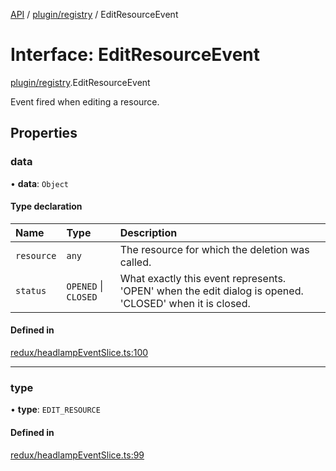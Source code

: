 [API](../API.md) / [plugin/registry](../modules/plugin_registry.md) / EditResourceEvent

# Interface: EditResourceEvent

[plugin/registry](../modules/plugin_registry.md).EditResourceEvent

Event fired when editing a resource.

## Properties

### data

• **data**: `Object`

#### Type declaration

| Name | Type | Description |
| :------ | :------ | :------ |
| `resource` | `any` | The resource for which the deletion was called. |
| `status` | `OPENED` \| `CLOSED` | What exactly this event represents. 'OPEN' when the edit dialog is opened. 'CLOSED' when it is closed. |

#### Defined in

[redux/headlampEventSlice.ts:100](https://github.com/kubernetes-sigs/headlamp/blob/072d2509b/frontend/src/redux/headlampEventSlice.ts#L100)

___

### type

• **type**: `EDIT_RESOURCE`

#### Defined in

[redux/headlampEventSlice.ts:99](https://github.com/kubernetes-sigs/headlamp/blob/072d2509b/frontend/src/redux/headlampEventSlice.ts#L99)
